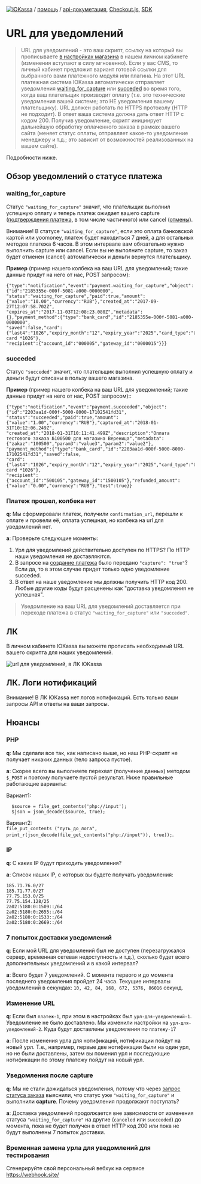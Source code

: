 [![ЮKassa](/i/yookassalogo.png "ЮKassa")](https://yookassa.ru) / [помощь](https://yookassa.ru/docs/support) / [api-докуметация](https://yookassa.ru/developers), [Checkout.js](https://yookassa.ru/developers/payment-forms/other/yc-js), [SDK](https://yookassa.ru/developers/using-api/using-sdks)

URL для уведомлений
===================

> URL для уведомлений - это ваш cкрипт, ссылку на который вы прописываете [в настройках магазина](#%D0%9B%D0%9A) в нашем личном кабинете (изменения вступают в силу мгновенно). Если у вас CMS, то личный кабинет предложит вариант готовой ссылки для выбранного вами платежного модуля или плагина. На этот URL платежная система ЮKassa автоматически отправляет уведомления [waiting_for_capture](#waiting_for_capture) или [succeded](#succeded) во время того, когда ваш плательщик производит оплату (т.е. это технические уведомления вашей системе; это НЕ уведомления вашему плательщику). URL должен работать по HTTPS протоколу (HTTP не подходит). В ответ ваша система должна дать ответ HTTP с кодом 200. Получив уведомление, скрипт инициирует дальнейшую обработку оплаченного заказа в рамках вашего сайта (меняет статус оплаты, отправляет какое-то уведомление менеджеру и т.д.; это зависит от возможностей реализованных на вашем сайте).

Подробности ниже.

## Обзор уведомлений о статусе платежа

### waiting_for_capture

Статус `"waiting_for_capture"` значит, что плательщик выполнил успешную оплату и теперь платеж ожидает вашего capture ([подтверждения платежа](https://yookassa.ru/developers/api#capture_payment), в том числе частичного) или cancel ([отмены](https://yookassa.ru/developers/api#cancel_payment)).

Внимание! В статусе `"waiting_for_capture"`, если это оплата банковской картой или yoomoney, платеж будет находиться 7 дней, а для остальных методов платежа 6 часов. В этом интервале вам обязательно нужно выполнить capture или cancel. Если вы не выполните capture, то заказ будет отменен (cancel) автоматически и деньги вернутся плательщику.

**Пример** (пример нашего колбека на ваш URL для уведомлений; такие данные придут на него от нас, POST запросом):
```
{"type":"notification","event":"payment.waiting_for_capture","object":{"id":"2185355e-000f-5081-a000-0000000",
"status":"waiting_for_capture","paid":true,"amount":{"value":"10.00","currency":"RUB"},"created_at":"2017-09-27T12:07:58.702Z",
"expires_at":"2017-11-03T12:08:23.080Z","metadata":{},"payment_method":{"type":"bank_card","id":"2185355e-000f-5081-a000-0000000",
"saved":false,"card":{"last4":"1026","expiry_month":"12","expiry_year":"2025","card_type":"Unknown"},"title":"Bank card *1026"},
"recipient":{"account_id":"000005","gateway_id":"0000015"}}}
```

### succeded

Статус `"succeded"` значит, что плательщик выполнил успешную оплату и деньги будут списаны в пользу вашего магазина.

**Пример** (пример нашего колбека на ваш URL для уведомлений; такие данные придут на него от нас, POST запросом)::
```
{"type":"notification","event":"payment.succeeded","object":{"id":"2203aa1d-000f-5000-8000-17102541fd31",
"status":"succeeded","paid":true,"amount":{"value":"1.00","currency":"RUB"},"captured_at":"2018-01-31T10:12:06.249Z",
"created_at":"2018-01-31T10:11:41.499Z","description":"Оплата тестового заказа №100500 для магазина Вереница","metadata":{"zakaz":"100500","param3":"value3","param2":"value2"},
"payment_method":{"type":"bank_card","id":"2203aa1d-000f-5000-8000-17102541fd31","saved":false,
"card":{"last4":"1026","expiry_month":"12","expiry_year":"2025","card_type":"Unknown"},"title":"Bank card *1026"},
"recipient":{"account_id":"500105","gateway_id":"1500105"},"refunded_amount":{"value":"0.00","currency":"RUB"},"test":true}}
```

### Платеж прошел, колбека нет

**q**: Мы сформировали платеж, получили `confirmation_url`, перешли к оплате и провели её, оплата успешная, но колбека на url для уведомлений нет.

**a**: Проверьте следующие моменты:
1. Урл для уведомлений действительно доступен по HTTPS? По HTTP наши уведомления не доставляются.
2. В запросе на [создание платежа](https://yookassa.ru/developers/api#create_payment) было передано `"capture": "true"`? Если да, то в этом случае придет только одно уведомление succeded.
3. В ответ на наше уведомление мы должны получить HTTP код 200. Любые другие коды будут расценены как "доставка уведомления не успешная".

> Уведомление на ваш URL для уведомлений доставляется при переходе платежа в статус `"waiting_for_capture"` или `"succeded"`.

## ЛК

В личном кабинете ЮKassa вы можете прописать необходимый URL вашего скрипта для наших уведомлений.

![url для уведомлений, в ЛК ЮKassa](/checkout-api/api.notification.url.lk.png "url для уведомлений, в ЛК.Кассы")

## ЛК. Логи нотификаций

Внимание! В ЛК ЮKassa нет логов нотификаций. Есть только ваши запросы API и ответы на ваши запросы.

## Нюансы

### PHP

**q**: Мы сделали все так, как написано выше, но наш PHP-скрипт не получает никаких данных (тело запроса пустое).

**a**: Скорее всего вы выполняете перехват (получение данных) методом `$_POST` и поэтому получаете пустой результат. Ниже правильные работающие варианты:

Вариант1:  
```
  $source = file_get_contents('php://input');
  $json = json_decode($source, true);
```

Вариант2:  
`file_put_contents ("путь_до_лога", print_r(json_decode(file_get_contents("php://input")), true));`.

<!--
### Perl, Content-Length

**q**: Делаем `read( STDIN, $buffer, $ENV{'CONTENT_LENGTH'} );`, но не получается.

**q**: В настоящий момент мы не передаем `Content-Length`. Есть постановка на модификацию протокола, но до этого момента, пожлалуйста, учитывайте, что в Header мы не передаем `Content-Length`.
-->
### IP

**q**: С каких IP будут приходить уведомления?

**a**: Список наших IP, с которых вы будете получать уведомления:
```
185.71.76.0/27
185.71.77.0/27
77.75.153.0/25
77.75.154.128/25
2a02:5180:0:1509::/64
2a02:5180:0:2655::/64
2a02:5180:0:1533::/64
2a02:5180:0:2669::/64
```
<!--
185.71.77.2
185.71.77.3
185.71.77.4
185.71.77.5
185.71.76.2
185.71.76.3
185.71.76.4
-->

### 7 попыток доставки уведомлений

**q**: Если мой URL для уведомлений был не доступен (перезагружался сервер, временная сетевая недоступность и т.д.), сколько будет всего дополнительных уведомлений и в какой интервал?

**a**: Всего будет 7 уведомлений. С момента первого и до момента последнего уведомления пройдет 24 часа. Текущие интервалы уведомлений в секундах: `10, 42, 84, 168, 672, 5376, 86016` секунд.

### Изменение URL

**q**: Если был `платеж-1`, при этом в настройках был `урл-для-уведомлений-1`. Уведомление не было доставлено. Мы изменили настройки на `урл-для-уведомлений-2`. Куда будут доставлены уведомления по `платежу-1`?

<!-- Раньше было так
**a**: Уведомления доставляются на тот урл, который был действительным на момент оплаты. Это значит, что если был `платеж-1` и настройка `урл-для-уведомлений-1`, то после изменения настройки на `урл-для-уведомлений-2` уведомления будут доставляться на `урл-для-уведомлений-1`.
-->

**a**: После изменения урла для нотификаций, нотификации пойдут на новый урл. Т.е., например, первые две нотификации были на один урл, но не были доставлены, затем вы поменил урл и последующие нотификации по этому платежу пойдут на новый урл.

### Уведомления после capture

**q**: Мы не стали дожидаться уведомления, потому что через [запрос статуса заказа](https://yookassa.ru/developers/api#get_payment) выяснили, что статус уже `"waiting_for_capture"` и выполнили **capture**. Почему уведомления продолжают поступать?

**a**: Доставка уведомлений продолжается вне зависимости от изменения статуса `"waiting_for_capture"` на другие (`canceled` или `succeeded`) до момента, пока не будет получен в ответ HTTP код 200 или пока не будут выполнены 7 попыток доставки.

### Временная замена урла для уведомлений для тестирования

Сгенерируйте свой персональный вебхук на сервисе https://webhook.site/

<!--
2all: если у мерч нет вебхука (он же урл для уведомлений), скажем, его еще надо сделать, а тестироваться уже хочется, можно использовать сервис https://webhook.site/

1. Заходим по урлу,
2. Нажимаем NEW URL, заполняем дефолтом (там в подсказках предлагается). Получаем уникальный урл.
3. Прописываем урл в тестовом магазине.
4. Получаем уведомления, открыв урл эти уведомления видны.

Например, система дала урл https://webhook.site/78164af0-367e-41d1-b7dc-623381bdc478
Для просмотра поступающий уведомлений, т.н. вьювер, надо перейти по ссылке, содержащей знак решетки, пример:
https://webhook.site/#/78164af0-367e-41d1-b7dc-623381bdc478/9ec54a73-0673-4872-8a06-a7844c7c887c/0
-->
